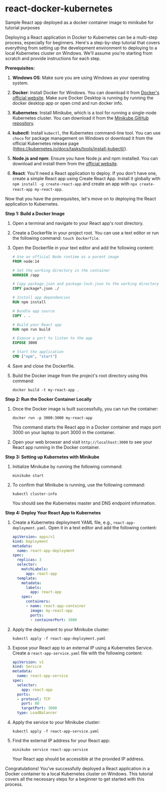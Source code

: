 # react-docker-kubernetes
Sample React app deployed as a docker container image to minikube for tutorial purposes

Deploying a React application in Docker to Kubernetes can be a multi-step process, especially for beginners. Here's a step-by-step tutorial that covers everything from setting up the development environment to deploying to a local Kubernetes cluster on Windows. We'll assume you're starting from scratch and provide instructions for each step.

**Prerequisites:**

1. **Windows OS**: Make sure you are using Windows as your operating system.

2. **Docker**: Install Docker for Windows. You can download it from [Docker's official website](https://docs.docker.com/get-docker/). Make sure Docker Desktop is running by running the docker desktop app or open cmd and run docker info.

3. **Kubernetes**: Install Minikube, which is a tool for running a single-node Kubernetes cluster. You can download it from the [Minikube GitHub repository](https://github.com/kubernetes/minikube/releases).

4. **kubectl**: Install `kubectl`, the Kubernetes command-line tool. You can use `choco` for package management on Windows or download it from the official Kubernetes release page (https://kubernetes.io/docs/tasks/tools/install-kubectl/).

5. **Node.js and npm**: Ensure you have Node.js and npm installed. You can download and install them from the [official website](https://nodejs.org/).

6. **React**: You'll need a React application to deploy. If you don't have one, create a simple React app using Create React App. Install it globally with `npm install -g create-react-app` and create an app with `npx create-react-app my-react-app`.

Now that you have the prerequisites, let's move on to deploying the React application to Kubernetes.

**Step 1: Build a Docker Image**

1. Open a terminal and navigate to your React app's root directory.

2. Create a Dockerfile in your project root. You can use a text editor or run the following command: `touch Dockerfile`.

3. Open the Dockerfile in your text editor and add the following content:

   ```Dockerfile
   # Use an official Node runtime as a parent image
   FROM node:14

   # Set the working directory in the container
   WORKDIR /app

   # Copy package.json and package-lock.json to the working directory
   COPY package*.json ./

   # Install app dependencies
   RUN npm install

   # Bundle app source
   COPY . .

   # Build your React app
   RUN npm run build

   # Expose a port to listen to the app
   EXPOSE 3000

   # Start the application
   CMD ["npm", "start"]
   ```

4. Save and close the Dockerfile.

5. Build the Docker image from the project's root directory using this command:

   ```
   docker build -t my-react-app .
   ```

**Step 2: Run the Docker Container Locally**

1. Once the Docker image is built successfully, you can run the container:

   ```
   docker run -p 3000:3000 my-react-app
   ```

   This command starts the React app in a Docker container and maps port 3000 on your laptop to port 3000 in the container.

2. Open your web browser and visit `http://localhost:3000` to see your React app running in the Docker container.

**Step 3: Setting up Kubernetes with Minikube**

1. Initialize Minikube by running the following command:

   ```
   minikube start
   ```

2. To confirm that Minikube is running, use the following command:

   ```
   kubectl cluster-info
   ```

   You should see the Kubernetes master and DNS endpoint information.

**Step 4: Deploy Your React App to Kubernetes**

1. Create a Kubernetes deployment YAML file, e.g., `react-app-deployment.yaml`. Open it in a text editor and add the following content:

   ```yaml
   apiVersion: apps/v1
   kind: Deployment
   metadata:
     name: react-app-deployment
   spec:
     replicas: 3
     selector:
       matchLabels:
         app: react-app
     template:
       metadata:
         labels:
           app: react-app
       spec:
         containers:
         - name: react-app-container
           image: my-react-app
           ports:
           - containerPort: 3000
   ```

2. Apply the deployment to your Minikube cluster:

   ```
   kubectl apply -f react-app-deployment.yaml
   ```

3. Expose your React app to an external IP using a Kubernetes Service. Create a `react-app-service.yaml` file with the following content:

   ```yaml
   apiVersion: v1
   kind: Service
   metadata:
     name: react-app-service
   spec:
     selector:
       app: react-app
     ports:
     - protocol: TCP
       port: 80
       targetPort: 3000
     type: LoadBalancer
   ```

4. Apply the service to your Minikube cluster:

   ```
   kubectl apply -f react-app-service.yaml
   ```

5. Find the external IP address for your React app:

   ```
   minikube service react-app-service
   ```

   Your React app should be accessible at the provided IP address.

Congratulations! You've successfully deployed a React application in a Docker container to a local Kubernetes cluster on Windows. This tutorial covers all the necessary steps for a beginner to get started with this process.
